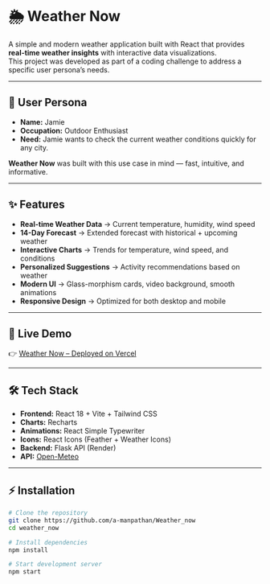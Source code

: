# 🌦️ Weather Now

A simple and modern weather application built with React that provides **real-time weather insights** with interactive data visualizations.  
This project was developed as part of a coding challenge to address a specific user persona’s needs.

---

## 👤 User Persona

- **Name:** Jamie  
- **Occupation:** Outdoor Enthusiast  
- **Need:** Jamie wants to check the current weather conditions quickly for any city.  

**Weather Now** was built with this use case in mind — fast, intuitive, and informative.

---

## ✨ Features

- **Real-time Weather Data** → Current temperature, humidity, wind speed  
- **14-Day Forecast** → Extended forecast with historical + upcoming weather  
- **Interactive Charts** → Trends for temperature, wind speed, and conditions  
- **Personalized Suggestions** → Activity recommendations based on weather  
- **Modern UI** → Glass-morphism cards, video background, smooth animations  
- **Responsive Design** → Optimized for both desktop and mobile  

---

## 🚀 Live Demo

👉 [Weather Now – Deployed on Vercel](https://weather-now-mocha.vercel.app/)

---

## 🛠️ Tech Stack

- **Frontend:** React 18 + Vite + Tailwind CSS  
- **Charts:** Recharts  
- **Animations:** React Simple Typewriter  
- **Icons:** React Icons (Feather + Weather Icons)  
- **Backend:** Flask API (Render)  
- **API:** [Open-Meteo](https://open-meteo.com/)  

---

## ⚡ Installation

```bash
# Clone the repository
git clone https://github.com/a-manpathan/Weather_now
cd weather_now

# Install dependencies
npm install

# Start development server
npm start
